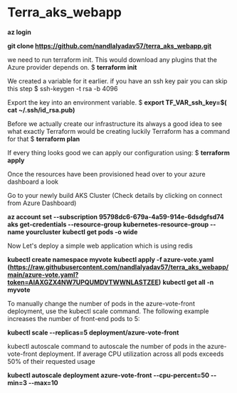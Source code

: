 # Terra_aks_webapp

**az login**


**git clone https://github.com/nandlalyadav57/terra_aks_webapp.git**


we need to run terraform init. This would download any plugins that the Azure provider depends on.
$ **terraform init**



We created a variable for it earlier. if you have an ssh key pair you can skip this step
$ ssh-keygen -t rsa -b 4096

Export the key into an environment variable.
$ **export TF_VAR_ssh_key=$( cat ~/.ssh/id_rsa.pub)**



Before we actually create our infrastructure its always a good idea to see what exactly Terraform would be creating luckily Terraform has a command for that
$ **terraform plan**



If every thing looks good we can apply our configuration using:
$ **terraform apply**


Once the resources have been provisioned head over to your azure dashboard a look


Go to your newly build AKS Cluster  (Check details by clicking on connect from Azure Dashboard)

**az account set --subscription 95798dc6-679a-4a59-914e-6dsdgfsd74**
**aks get-credentials --resource-group kubernetes-resource-group --name yourcluster**
**kubectl get pods -o wide**


Now Let's deploy a simple web application which is using redis

**kubectl create namespace myvote**
**kubectl apply -f azure-vote.yaml  (https://raw.githubusercontent.com/nandlalyadav57/terra_aks_webapp/main/azure-vote.yaml?token=AIAXGZX4NW7UPQUMDVTWWNLASTZEE)**
**kubectl get all -n myvote**


To manually change the number of pods in the azure-vote-front deployment, 
use the kubectl scale command. The following example increases the number of front-end pods to 5:

**kubectl scale --replicas=5 deployment/azure-vote-front**


kubectl autoscale command to autoscale the number of pods in the azure-vote-front deployment. 
If average CPU utilization across all pods exceeds 50% of their requested usage

**kubectl autoscale deployment azure-vote-front --cpu-percent=50 --min=3 --max=10**








 

